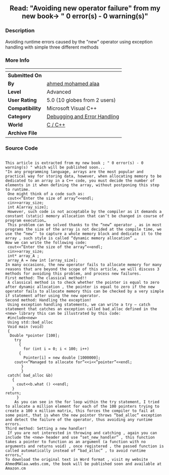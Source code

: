 ﻿<div align="center">

## Read: "Avoiding new operator failure" from my new book\-&gt; " 0 error\(s\) \- 0 warning\(s\)"


</div>

### Description

Avoiding runtime errors caused by the "new" operator using exception handling with simple three different methods
 
### More Info
 


<span>             |<span>
---                |---
**Submitted On**   |
**By**             |[ahmed mohamed alaa](https://github.com/Planet-Source-Code/PSCIndex/blob/master/ByAuthor/ahmed-mohamed-alaa.md)
**Level**          |Advanced
**User Rating**    |5.0 (10 globes from 2 users)
**Compatibility**  |Microsoft Visual C\+\+
**Category**       |[Debugging and Error Handling](https://github.com/Planet-Source-Code/PSCIndex/blob/master/ByCategory/debugging-and-error-handling__3-6.md)
**World**          |[C / C\+\+](https://github.com/Planet-Source-Code/PSCIndex/blob/master/ByWorld/c-c.md)
**Archive File**   |[](https://github.com/Planet-Source-Code/ahmed-mohamed-alaa-read-avoiding-new-operator-failure-from-my-new-book-gt-0-error-s-0-warn__3-12317/archive/master.zip)





### Source Code

```

This article is extracted from my new book ; " 0 error(s) - 0 warning(s) " which will be published soon...
"In any programming language, arrays are the most popular and practical way for storing data, however, when allocating memory to be dedicated to an array in a C++ code, you must decide the number of elements in it when defining the array, without postponing this step to runtime.
 One might think of a code such as:
 cout<<”Enter the size of array”<<endl;
 cin>>array_size;
 int A[array_size];
 However, such code is not acceptable by the compiler as it demands a constant (static) memory allocation that can’t be changed in course of program execution…
 This problem can be solved thanks to the “new” operator , as in most programs the size of the array is not decided at the compile time, we use the “new’’ to capture a whole memory block and dedicate it to the array , such style is called “dynamic memory allocation” …
Now we can write the following code:
 cout<<”Enter the size of the array”<<endl;
 cin>>array_size;
 int* array_A ;
 array_A = new int [array_size];
In many occasions, the new operator fails to allocate memory for many reasons that are beyond the scope of this article, we will discuss 3 methods for avoiding this problem, and process new failures.
First method: The classical method!!
 A classical method is to check whether the pointer is equal to zero after dynamic allocation , the pointer is equal to zero if the new operator fails to allocate memory this can be checked by a very simple if statement after using the new operator.
Second method: Handling the exception!
 Using exception handling statements, we can write a try – catch statement that catches an exception called bad_alloc defined in the <new> library this can be illustrated by this code:
 #include<new>
 Using std::bad_alloc
 Void main (void)
 {
  Double *pointer [100];
    try
      {
        for (int i = 0; i < 100; i++)
      {
        Pointer[i] = new double [1000000];
    cout<<”Managed to allocate for”<<i<<”pointer”<<endl;
       }
       }
 catch( bad_alloc &b)
   {
     cout<<b.what () <<endl;
   }
return;
     }
    As you can see in the for loop within the try statement, I tried to allocate a million element for each of the 100 pointers trying to create a 100 x million matrix, this forces the compiler to fail at some point, that is when the new pointer throws “bad_alloc” exception and detect the failure of the operator, thus avoiding any runtime errors.
Third method: Setting a new handler!
 If you are not interested in throwing and catching , again you can include the <new> header and use “set_new_handler” , this function takes a pointer to function as an argument (a function with no arguments and returns void) , once registered , the passed function is called automatically instead of “bad_alloc” , to avoid runtime errors…"
To download the original text in Word format , visit my website AhmedMAlaa.webs.com, the book will be published soon and available at Amazon.cm
```

